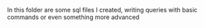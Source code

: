 In this folder are some sql files I created, writing queries with basic 
commands or even something more advanced
